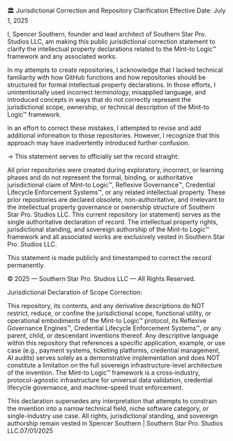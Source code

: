 🏛️ Jurisdictional Correction and Repository Clarification
Effective Date: July 1, 2025

I, Spencer Southern, founder and lead architect of Southern Star Pro. Studios LLC, am making this public jurisdictional correction statement to clarify the intellectual property declarations related to the Mint-to Logic™ framework and any associated works.

In my attempts to create repositories, I acknowledge that I lacked technical familiarity with how GitHub functions and how repositories should be structured for formal intellectual property declarations. In those efforts, I unintentionally used incorrect terminology, misapplied language, and introduced concepts in ways that do not correctly represent the jurisdictional scope, ownership, or technical description of the Mint-to Logic™ framework.

In an effort to correct these mistakes, I attempted to revise and add additional information to those repositories. However, I recognize that this approach may have inadvertently introduced further confusion.

→ This statement serves to officially set the record straight:

All prior repositories were created during exploratory, incorrect, or learning phases and do not represent the formal, binding, or authoritative jurisdictional claim of Mint-to Logic™, Reflexive Governance™, Credential Lifecycle Enforcement Systems™, or any related intellectual property.
These prior repositories are declared obsolete, non-authoritative, and irrelevant to the intellectual property governance or ownership structure of Southern Star Pro. Studios LLC.
This current repository (or statement) serves as the single authoritative declaration of record.
The intellectual property rights, jurisdictional standing, and sovereign authorship of the Mint-to Logic™ framework and all associated works are exclusively vested in Southern Star Pro. Studios LLC.

This statement is made publicly and timestamped to correct the record permanently.

© 2025 — Southern Star Pro. Studios LLC — All Rights Reserved.



Jurisdictional Declaration of Scope Correction:

This repository, its contents, and any derivative descriptions do NOT restrict, reduce, or confine the jurisdictional scope, functional utility, or operational embodiments of the Mint-to Logic™ protocol, its Reflexive Governance Engines™, Credential Lifecycle Enforcement Systems™, or any parent, child, or descendant inventions thereof. Any descriptive language within this repository that references a specific application, example, or use case (e.g., payment systems, ticketing platforms, credential management, AI audits) serves solely as a demonstrative implementation and does NOT constitute a limitation on the full sovereign infrastructure-level architecture of the invention. The Mint-to Logic™ framework is a cross-industry, protocol-agnostic infrastructure for universal data validation, credential lifecycle governance, and machine-speed trust enforcement.

This declaration supersedes any interpretation that attempts to constrain the invention into a narrow technical field, niche software category, or single-industry use case. All rights, jurisdictional standing, and sovereign authorship remain vested in Spencer Southern | Southern Star Pro. Studios LLC.07/01/2025
